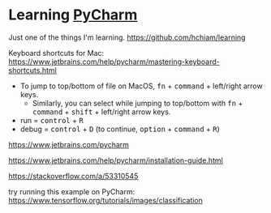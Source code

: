 # Learning [PyCharm](https://www.jetbrains.com/pycharm/)

Just one of the things I'm learning. https://github.com/hchiam/learning

Keyboard shortcuts for Mac: https://www.jetbrains.com/help/pycharm/mastering-keyboard-shortcuts.html
- To jump to top/bottom of file on MacOS, <kbd>fn</kbd> + <kbd>command</kbd> + left/right arrow keys.
  - Similarly, you can select while jumping to top/bottom with <kbd>fn</kbd> + <kbd>command</kbd> + <kbd>shift</kbd> + left/right arrow keys.
- run = <kbd>control</kbd> + <kbd>R</kbd>
- debug = <kbd>control</kbd> + <kbd>D</kbd> (to continue, <kbd>option</kbd> + <kbd>command</kbd> + <kbd>R</kbd>)

https://www.jetbrains.com/pycharm

https://www.jetbrains.com/help/pycharm/installation-guide.html

https://stackoverflow.com/a/53310545

try running this example on PyCharm: https://www.tensorflow.org/tutorials/images/classification
